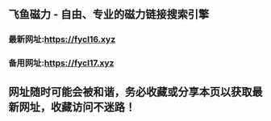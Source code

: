 ## **飞鱼磁力 - 自由、专业的磁力链接搜索引擎**
### 最新网址:<a href="https://fycl16.xyz" target="_blank">https://fycl16.xyz</a>
### 备用网址:<a href="https://fycl17.xyz" target="_blank">https://fycl17.xyz</a>
## 网址随时可能会被和谐，务必收藏或分享本页以获取最新网址，收藏访问不迷路！
